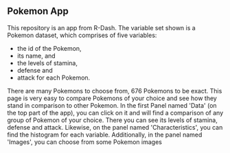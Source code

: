 ## Pokemon App

This repository is an app from R-Dash. 
The variable set shown is a Pokemon dataset, which comprises of five variables: 
* the id of the Pokemon, 
* its name, and 
* the levels of stamina, 
* defense and 
* attack for each Pokemon. 
  
There are many Pokemons to choose from, 676 Pokemons to be exact. This page is very easy to compare Pokemons of your choice and see how they stand in comparison to other Pokemon. In the first Panel named 'Data' (on the top part of the app), you can click on it and will find a comparison of any group of Pokemon of your choice. There you can see its levels of stamina, defense and attack. Likewise, on the panel named 'Characteristics', you can find the histogram for each variable. Additionally, in the panel named 'Images', you can choose from some Pokemon images
